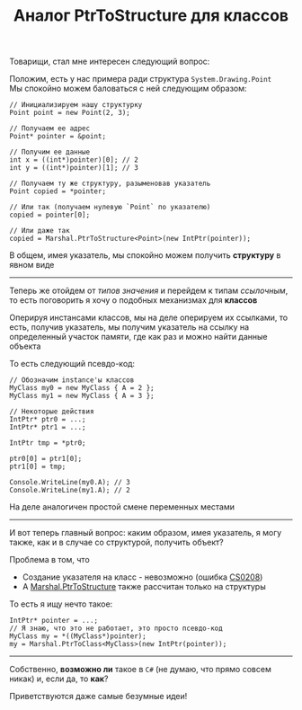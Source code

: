 ﻿---
title: "Аналог PtrToStructure для классов"
se.owner.user_id: 248572
se.owner.display_name: "Kir_Antipov"
se.owner.link: "https://ru.stackoverflow.com/users/248572/kir-antipov"
se.link: "https://ru.stackoverflow.com/questions/880130/%d0%90%d0%bd%d0%b0%d0%bb%d0%be%d0%b3-ptrtostructure-%d0%b4%d0%bb%d1%8f-%d0%ba%d0%bb%d0%b0%d1%81%d1%81%d0%be%d0%b2"
se.question_id: 880130
se.post_type: question
se.score: 4
---
<p>Товарищи, стал мне интересен следующий вопрос:</p>

<p>Положим, есть у нас примера ради структура <code>System.Drawing.Point</code><br>
Мы спокойно можем баловаться с ней следующим образом:</p>

<pre><code>// Инициализируем нашу структурку
Point point = new Point(2, 3);

// Получаем ее адрес
Point* pointer = &amp;point;

// Получим ее данные
int x = ((int*)pointer)[0]; // 2
int y = ((int*)pointer)[1]; // 3

// Получаем ту же структуру, разыменовав указатель
Point copied = *pointer;

// Или так (получаем нулевую `Point` по указателю)
copied = pointer[0];

// Или даже так
copied = Marshal.PtrToStructure&lt;Point&gt;(new IntPtr(pointer));
</code></pre>

<p>В общем, имея указатель, мы спокойно можем получить <strong>структуру</strong> в явном виде</p>

<hr>

<p>Теперь же отойдем от <em>типов значения</em> и перейдем к типам <em>ссылочным</em>, то есть поговорить я хочу о подобных механизмах для <strong>классов</strong></p>

<p>Оперируя инстансами классов, мы на деле оперируем их ссылками, то есть, получив указатель, мы получим указатель на ссылку на определенный участок памяти, где как раз и можно найти данные объекта</p>

<p>То есть следующий псевдо-код:</p>

<pre><code>// Обозначим instance'ы классов
MyClass my0 = new MyClass { A = 2 };
MyClass my1 = new MyClass { A = 3 };

// Некоторые действия
IntPtr* ptr0 = ...;
IntPtr* ptr1 = ...;

IntPtr tmp = *ptr0;

ptr0[0] = ptr1[0];
ptr1[0] = tmp;

Console.WriteLine(my0.A); // 3
Console.WriteLine(my1.A); // 2
</code></pre>

<p>На деле аналогичен простой смене переменных местами</p>

<hr>

<p>И вот теперь главный вопрос: каким образом, имея указатель, я могу также, как и в случае со структурой, получить объект?</p>

<p>Проблема в том, что </p>

<ul>
<li>Создание указателя на класс - невозможно (ошибка <a href="https://docs.microsoft.com/ru-ru/dotnet/csharp/misc/cs0208" rel="nofollow noreferrer">CS0208</a>)</li>
<li>А <a href="https://msdn.microsoft.com/ru-ru/library/system.runtime.interopservices.marshal.ptrtostructure%28v=vs.110%29.aspx?f=255&amp;MSPPError=-2147217396" rel="nofollow noreferrer">Marshal.PtrToStructure</a> также рассчитан только на структуры</li>
</ul>

<p>То есть я ищу нечто такое:</p>

<pre><code>IntPtr* pointer = ...;
// Я знаю, что это не работает, это просто псевдо-код
MyClass my = *((MyClass*)pointer);
my = Marshal.PtrToClass&lt;MyClass&gt;(new IntPtr(pointer));
</code></pre>

<hr>

<p>Собственно, <strong>возможно ли</strong> такое в <code>C#</code> (не думаю, что прямо совсем никак) и, если да, то <strong>как</strong>?</p>

<p>Приветствуются даже самые безумные идеи!</p>
